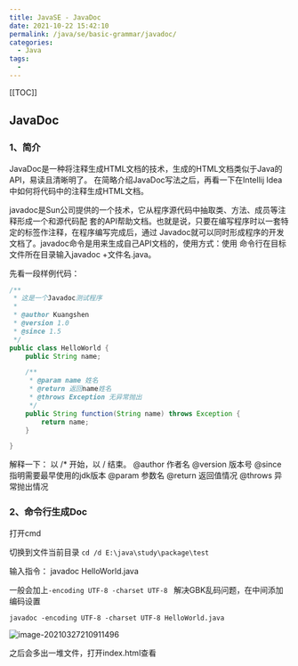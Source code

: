 ```yaml
---
title: JavaSE - JavaDoc
date: 2021-10-22 15:42:10
permalink: /java/se/basic-grammar/javadoc/
categories: 
  - Java
tags: 
  - 
---
```


[[TOC]]

## JavaDoc

### 1、简介

JavaDoc是一种将注释生成HTML文档的技术，生成的HTML文档类似于Java的API，易读且清晰明了。 在简略介绍JavaDoc写法之后，再看一下在Intellij Idea 中如何将代码中的注释生成HTML文档。

 javadoc是Sun公司提供的一个技术，它从程序源代码中抽取类、方法、成员等注释形成一个和源代码配 套的API帮助文档。也就是说，只要在编写程序时以一套特定的标签作注释，在程序编写完成后，通过 Javadoc就可以同时形成程序的开发文档了。javadoc命令是用来生成自己API文档的，使用方式：使用 命令行在目标文件所在目录输入javadoc +文件名.java。

先看一段样例代码：

```java
/**
 * 这是一个Javadoc测试程序
 *
 * @author Kuangshen
 * @version 1.0
 * @since 1.5
 */
public class HelloWorld {
    public String name;

    /**
     * @param name 姓名
     * @return 返回name姓名
     * @throws Exception 无异常抛出
     */
    public String function(String name) throws Exception {
        return name;
    }

}
```

解释一下：
以 /* 开始，以 / 结束。
@author 作者名
@version 版本号
@since 指明需要最早使用的jdk版本
@param 参数名
@return 返回值情况
@throws 异常抛出情况

### 2、命令行生成Doc

打开cmd

切换到文件当前目录  `cd /d E:\java\study\package\test`

输入指令： javadoc HelloWorld.java

一般会加上`-encoding UTF-8 -charset UTF-8 ` 解决GBK乱码问题，在中间添加编码设置

```
javadoc -encoding UTF-8 -charset UTF-8 HelloWorld.java
```

![image-20210327210911496](https://cdn.jsdelivr.net/gh/oddfar/static/img/JavaSE-基础语法.assets/image-20210327210911496.png)

之后会多出一堆文件，打开index.html查看